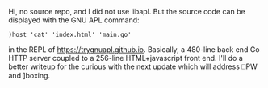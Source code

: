 Hi, no source repo, and I did not use libapl.  But the source code can be 
displayed with the GNU APL command:

    )host 'cat' 'index.html' 'main.go'

in the REPL of https://trygnuapl.github.io.  Basically, a 480-line back end
Go HTTP server coupled to a 256-line HTML+javascript front end.  I'll do
a better writeup for the curious with the next update which will address
⎕PW and ]boxing. 
